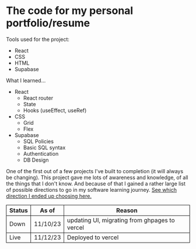 # The code for my personal portfolio/resume

<p></p>
Tools used for the project:

* React
* CSS
* HTML
* Supabase
<p></p>

<p></p>
What I learned...

* React
    * React router
    * State
    * Hooks (useEffect, useRef)
* CSS
    * Grid
    * Flex
* Supabase
    * SQL Policies
    * Basic SQL syntax
    * Authentication
    * DB Design
<p></p>

One of the first out of a few projects I've built to completion (it will always be changing). This project gave me lots of awareness and knowledge, of all the things that I don't know. And because of that I gained a rather large list of possible directions to go in my software learning journey. [See which direction I ended up choosing here.](https://www.youtube.com/@shedrickwilliams4175/videos)

| Status | As of | Reason |
| --- | --- | --- |
 Down | 11/10/23 | updating UI, migrating from ghpages to vercel
 Live | 11/12/23 | Deployed to vercel

<p></p>

<style>
    td, th {
        border: 1px solid black;
    }
</style>
